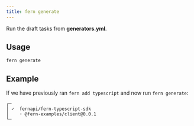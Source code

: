 ```yaml
---
title: fern generate
---
```


Run the draft tasks from **generators.yml**.

## Usage

<!-- markdownlint-disable MD040 -->

```
fern generate
```

## Example

If we have previously ran `fern add typescript` and now run `fern generate`:

```
┌─
│ ✓  fernapi/fern-typescript-sdk
│    ◦ @fern-examples/client@0.0.1
└─
```
